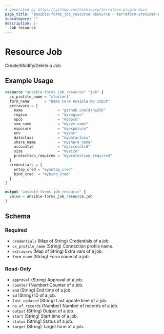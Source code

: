 ```yaml
---
# generated by https://github.com/hashicorp/terraform-plugin-docs
page_title: "ansible-forms_job_resource Resource - terraform-provider-ansible-forms"
subcategory: ""
description: |-
  Job resource
---
```


# Resource Job

Create/Modify/Delete a Job

## Example Usage

```terraform
resource "ansible-forms_job_resource" "job" {
  cx_profile_name = "cluster1"
  form_name       = "Demo Form Ansible No input"
  extravars = {
    name                = "github.com/dsha256"
    region              = "myregion"
    opco                = "myopco"
    svm_name            = "mysvm_name"
    exposure            = "myexposure"
    env                 = "myenv"
    dataclass           = "mydataclass"
    share_name          = "myshare_name"
    accountid           = "myaccountid"
    size                = "mysize"
    protection_required = "myprotection_required"
  }
  credentials = {
    ontap_cred = "myontap_cred"
    bind_cred  = "mybind_cred"
  }
}

output "ansible-forms_job_resource" {
  value = ansible-forms_job_resource.job
}
```

<!-- schema generated by tfplugindocs -->
## Schema

### Required

- `credentials` (Map of String) Credentials of a job.
- `cx_profile_name` (String) Connection profile name.
- `extravars` (Map of String) Extra vars of a job.
- `form_name` (String) Form name of a job.

### Read-Only

- `approval` (String) Approval of a job.
- `counter` (Number) Counter of a job.
- `end` (String) End time of a job.
- `id` (String) ID of a job.
- `last_updated` (String) Last update time of a job.
- `no_of_records` (Number) Number of records of a job.
- `output` (String) Output of a job.
- `start` (String) Start time of a job.
- `status` (String) Status of a job.
- `target` (String) Target form of a job.
